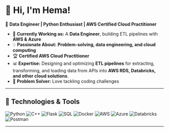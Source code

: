 # 👋 Hi, I'm Hema! 
🚀 **Data Engineer | Python Enthusiast | AWS Certified Cloud Practitioner**

- 🔭 **Currently Working as:** A **Data Engineer**, building ETL pipelines with **AWS & Azure**  
- 💡 **Passionate About:** **Problem-solving, data engineering, and cloud computing**  
- 🏆 **Certified AWS Cloud Practitioner**  
- 📊 **Expertise:** Designing and optimizing **ETL pipelines** for extracting, transforming, and loading data from APIs into **AWS RDS, Databricks, and other cloud solutions**.
- 🎯 **Problem Solver:** Love tackling coding challenges
---

## 🚀 Technologies & Tools  
![Python](https://img.shields.io/badge/Python-3776AB?style=for-the-badge&logo=python&logoColor=white)
![C++](https://img.shields.io/badge/C++-00599C?style=for-the-badge&logo=cplusplus&logoColor=white)
![Flask](https://img.shields.io/badge/Flask-000000?style=for-the-badge&logo=flask&logoColor=white)
![SQL](https://img.shields.io/badge/SQL-4479A1?style=for-the-badge&logo=mysql&logoColor=white)
![Docker](https://img.shields.io/badge/Docker-2496ED?style=for-the-badge&logo=docker&logoColor=white)
![AWS](https://img.shields.io/badge/AWS-FF9900?style=for-the-badge&logo=amazonaws&logoColor=white)
![Azure](https://img.shields.io/badge/Azure-0078D4?style=for-the-badge&logo=microsoftazure&logoColor=white)
![Databricks](https://img.shields.io/badge/Databricks-FF3621?style=for-the-badge&logo=databricks&logoColor=white)
![Postman](https://img.shields.io/badge/Postman-FF6C37?style=for-the-badge&logo=postman&logoColor=white)

---
